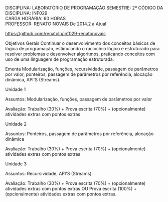 DISCIPLINA: LABORATÓRIO DE PROGRAMAÇÃO	SEMESTRE: 2º
CÓDIGO DA DISCIPLINA: INF029	 
CARGA HORÁRIA: 60 HORAS	 
PROFESSOR: RENATO NOVAIS	De 2014.2 a Atual

https://github.com/renatoln/inf029-renatonovais 



Objetivos Gerais
Continuar o desenvolvimento dos conceitos básicos de lógica de programação, estimulando o raciocínio lógico e estruturado para resolver problemas e desenvolver algoritmos, praticando conceitos com uso de uma linguagem de programação estruturada.


Ementa 
Modularização, funções, recursividade, passagem de parâmetros por valor, ponteiros, passagem de parâmetros por referência, alocação dinâmica, API'S (Streams).



Unidade 1

Assuntos: Modularização, funções, passagem de parâmetros por valor

Avaliação: Trabalho (30%) + Prova escrita (70%) + (opcionalmente) atividades extras com pontos extras


Unidade 2

Assuntos: Ponteiros, passagem de parâmetros por referência, alocação dinâmica

Avaliação: Trabalho (30%) + Prova escrita (70%) + (opcionalmente) atividades extras com pontos extras


Unidade 3

Assuntos: Recursividade, API'S (Streams).

Avaliação: Trabalho (30%) + Prova escrita (70%) + (opcionalmente) atividades extras com pontos extras OU Prova escrita (100%) + (opcionalmente) atividades extras com pontos extras.
